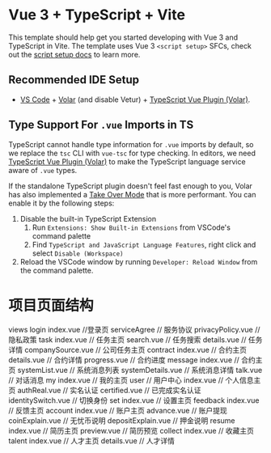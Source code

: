 # Vue 3 + TypeScript + Vite

This template should help get you started developing with Vue 3 and TypeScript in Vite. The template uses Vue 3 `<script setup>` SFCs, check out the [script setup docs](https://v3.vuejs.org/api/sfc-script-setup.html#sfc-script-setup) to learn more.

## Recommended IDE Setup

- [VS Code](https://code.visualstudio.com/) + [Volar](https://marketplace.visualstudio.com/items?itemName=Vue.volar) (and disable Vetur) + [TypeScript Vue Plugin (Volar)](https://marketplace.visualstudio.com/items?itemName=Vue.vscode-typescript-vue-plugin).

## Type Support For `.vue` Imports in TS

TypeScript cannot handle type information for `.vue` imports by default, so we replace the `tsc` CLI with `vue-tsc` for type checking. In editors, we need [TypeScript Vue Plugin (Volar)](https://marketplace.visualstudio.com/items?itemName=Vue.vscode-typescript-vue-plugin) to make the TypeScript language service aware of `.vue` types.

If the standalone TypeScript plugin doesn't feel fast enough to you, Volar has also implemented a [Take Over Mode](https://github.com/johnsoncodehk/volar/discussions/471#discussioncomment-1361669) that is more performant. You can enable it by the following steps:

1. Disable the built-in TypeScript Extension
   1. Run `Extensions: Show Built-in Extensions` from VSCode's command palette
   2. Find `TypeScript and JavaScript Language Features`, right click and select `Disable (Workspace)`
2. Reload the VSCode window by running `Developer: Reload Window` from the command palette.


# 项目页面结构
views
   login
      index.vue                       //登录页
      serviceAgree                    // 服务协议
      privacyPolicy.vue               // 隐私政策
   task
      index.vue                       // 任务主页
      search.vue                      // 任务搜索
      details.vue                     // 任务详情
      companySource.vue               // 公司任务主页
   contract
      index.vue                       // 合约主页
      details.vue                     // 合约详情
      progress.vue                    // 合约进度
   message
      index.vue                       // 合约主页
      systemList.vue                  // 系统消息列表
      systemDetails.vue               // 系统消息详情
      talk.vue                        // 对话消息
   my
      index.vue                       // 我的主页
      user                            // 用户中心
         index.vue                    // 个人信息主页
         authReal.vue                 // 实名认证
         certified.vue                // 已完成实名认证
         identitySwitch.vue           // 切换身份
      set
         index.vue                    // 设置主页
      feedback
         index.vue                    // 反馈主页
      account
         index.vue                    // 账户主页
         advance.vue                  // 账户提现
         coinExplain.vue              // 无忧币说明
         depositExplain.vue           // 押金说明
      resume
         index.vue                    // 简历主页
         preview.vue                  // 简历预览
      collect
         index.vue                    // 收藏主页
   talent
      index.vue                       // 人才主页
      details.vue                     // 人才详情
